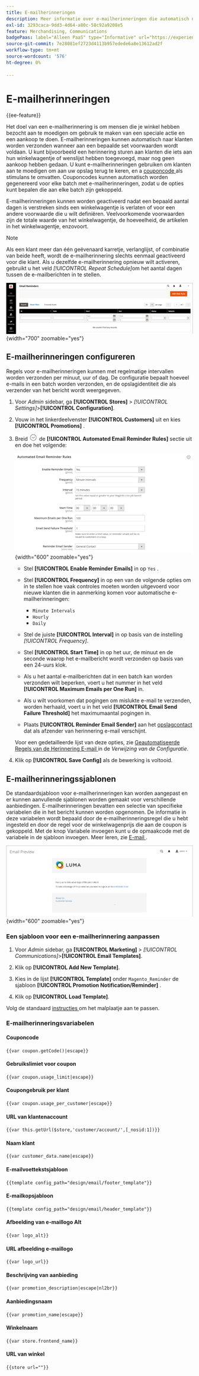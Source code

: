 ```yaml
---
title: E-mailherinneringen
description: Meer informatie over e-mailherinneringen die automatisch naar klanten kunnen worden verzonden wanneer aan een bepaalde set voorwaarden wordt voldaan.
exl-id: 3293caca-9dd3-4d64-a80c-58c92a9208e5
feature: Merchandising, Communications
badgePaas: label="Alleen PaaS" type="Informative" url="https://experienceleague.adobe.com/en/docs/commerce/user-guides/product-solutions" tooltip="Is alleen van toepassing op Adobe Commerce op Cloud-projecten (door Adobe beheerde PaaS-infrastructuur) en op projecten in het veld."
source-git-commit: 7e28081ef2723d4113b957edede6a8e13612ad2f
workflow-type: tm+mt
source-wordcount: '576'
ht-degree: 0%

---
```


# E-mailherinneringen

{{ee-feature}}

Het doel van een e-mailherinnering is om mensen die je winkel hebben bezocht aan te moedigen om gebruik te maken van een speciale actie en een aankoop te doen. E-mailherinneringen kunnen automatisch naar klanten worden verzonden wanneer aan een bepaalde set voorwaarden wordt voldaan. U kunt bijvoorbeeld een herinnering sturen aan klanten die iets aan hun winkelwagentje of wenslijst hebben toegevoegd, maar nog geen aankoop hebben gedaan. U kunt e-mailherinneringen gebruiken om klanten aan te moedigen om aan uw opslag terug te keren, en a [ couponcode ](price-rules-cart-coupon.md) als stimulans te omvatten. Couponcodes kunnen automatisch worden gegenereerd voor elke batch met e-mailherinneringen, zodat u de opties kunt bepalen die aan elke batch zijn gekoppeld.

E-mailherinneringen kunnen worden geactiveerd nadat een bepaald aantal dagen is verstreken sinds een winkelwagentje is verlaten of voor een andere voorwaarde die u wilt definiëren. Veelvoorkomende voorwaarden zijn de totale waarde van het winkelwagentje, de hoeveelheid, de artikelen in het winkelwagentje, enzovoort.

>[!NOTE]
>
>Als een klant meer dan één geëvenaard karretje, verlanglijst, of combinatie van beide heeft, wordt de e-mailherinnering slechts eenmaal geactiveerd voor die klant. Als u dezelfde e-mailherinnering opnieuw wilt activeren, gebruikt u het veld _[!UICONTROL Repeat Schedule]_&#x200B;om het aantal dagen tussen de e-mailberichten in te stellen.

![ E-mailherinneringen ](./assets/email-reminders.png){width="700" zoomable="yes"}

## E-mailherinneringen configureren

Regels voor e-mailherinneringen kunnen met regelmatige intervallen worden verzonden per minuut, uur of dag. De configuratie bepaalt hoeveel e-mails in een batch worden verzonden, en de opslagidentiteit die als verzender van het bericht wordt weergegeven.

1. Voor _Admin_ sidebar, ga **[!UICONTROL Stores]** > _[!UICONTROL Settings]_>**[!UICONTROL Configuration]**.

1. Vouw in het linkerdeelvenster **[!UICONTROL Customers]** uit en kies **[!UICONTROL Promotions]** .

1. Breid ![ selecteur van de Uitbreiding ](../assets/icon-display-expand.png) de **[!UICONTROL Automated Email Reminder Rules]** sectie uit en doe het volgende:

   ![ configuratie van Klanten - geautomatiseerde e-mailherinneringsregels ](../configuration-reference/customers/assets/promotions-automated-email-reminder-rules.png){width="600" zoomable="yes"}

   - Stel **[!UICONTROL Enable Reminder Emails]** in op `Yes` .

   - Stel **[!UICONTROL Frequency]** in op een van de volgende opties om in te stellen hoe vaak controles moeten worden uitgevoerd voor nieuwe klanten die in aanmerking komen voor automatische e-mailherinneringen:

      - `Minute Intervals`
      - `Hourly`
      - `Daily`

   - Stel de juiste **[!UICONTROL Interval]** in op basis van de instelling _[!UICONTROL Frequency]_.

   - Stel **[!UICONTROL Start Time]** in op het uur, de minuut en de seconde waarop het e-mailbericht wordt verzonden op basis van een 24-uurs klok.

   - Als u het aantal e-mailberichten dat in een batch kan worden verzonden wilt beperken, voert u het nummer in het veld **[!UICONTROL Maximum Emails per One Run]** in.

   - Als u wilt voorkomen dat pogingen om mislukte e-mail te verzenden, worden herhaald, voert u in het veld **[!UICONTROL Email Send Failure Threshold]** het maximumaantal pogingen in.

   - Plaats **[!UICONTROL Reminder Email Sender]** aan het [ opslagcontact ](../getting-started/store-details.md#store-email-addresses) dat als afzender van herinnering e-mail verschijnt.

   Voor een gedetailleerde lijst van deze opties, zie [ Geautomatiseerde Regels van de Herinnering E-mail ](../configuration-reference/customers/promotions.md#automated-email-reminder-rules) in de _Verwijzing van de Configuratie_.

1. Klik op **[!UICONTROL Save Config]** als de bewerking is voltooid.

## E-mailherinneringssjablonen

De standaardsjabloon voor e-mailherinneringen kan worden aangepast en er kunnen aanvullende sjablonen worden gemaakt voor verschillende aanbiedingen. E-mailherinneringen bevatten een selectie van specifieke variabelen die in het bericht kunnen worden opgenomen. De informatie in deze variabelen wordt bepaald door de e-mailherinneringsregel die u hebt ingesteld en door de regel voor de winkelwagenprijs die aan de coupon is gekoppeld. Met de knop Variabele invoegen kunt u de opmaakcode met de variabele in de sjabloon invoegen. Meer leren, zie [ E-mail ](../systems/email-templates.md).

![ E-mail herinneringsvoorproef ](./assets/email-reminder-preview-promotion-template.png){width="600" zoomable="yes"}

### Een sjabloon voor een e-mailherinnering aanpassen

1. Voor _Admin_ sidebar, ga **[!UICONTROL Marketing]** > _[!UICONTROL Communications]_>**[!UICONTROL Email Templates]**.

1. Klik op **[!UICONTROL Add New Template]**.

1. Kies in de lijst **[!UICONTROL Template]** onder `Magento_Reminder` de sjabloon **[!UICONTROL Promotion Notification/Reminder]** .

1. Klik op **[!UICONTROL Load Template]**.

Volg de standaard [ instructies ](../systems/email-template-custom.md) om het malplaatje aan te passen.

### E-mailherinneringsvariabelen

#### Couponcode

```
{{var coupon.getCode()|escape}}
```

#### Gebruikslimiet voor coupon

```
{{var coupon.usage_limit|escape}}
```

#### Coupongebruik per klant

```
{{var coupon.usage_per_customer|escape}}
```

#### URL van klantenaccount

```
{{var this.getUrl($store,'customer/account/',[_nosid:1])}}
```

#### Naam klant

```
{{var customer_data.name|escape}}
```

#### E-mailvoettekstsjabloon

```
{{template config_path="design/email/footer_template"}}
```

#### E-mailkopsjabloon

```
{{template config_path="design/email/header_template"}}
```

#### Afbeelding van e-maillogo Alt

```
{{var logo_alt}}
```

#### URL afbeelding e-maillogo

```
{{var logo_url}}
```

#### Beschrijving van aanbieding

```
{{var promotion_description|escape|nl2br}}
```

#### Aanbiedingsnaam

```
{{var promotion_name|escape}}
```

#### Winkelnaam

```
{{var store.frontend_name}}
```

#### URL van winkel

```
{{store url=""}}
```
